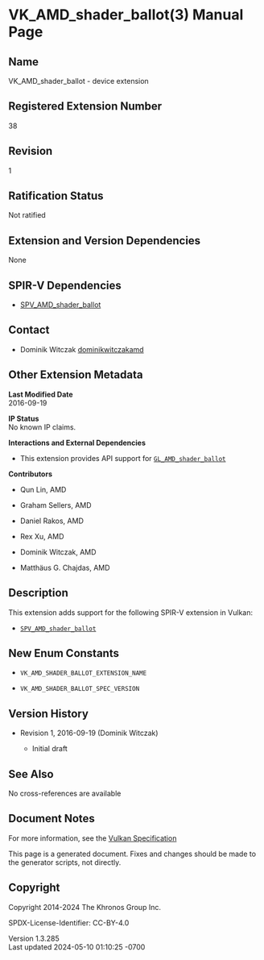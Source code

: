 # VK_AMD_shader_ballot(3) Manual Page

## Name

VK_AMD_shader_ballot - device extension



## <a href="#_registered_extension_number" class="anchor"></a>Registered Extension Number

38

## <a href="#_revision" class="anchor"></a>Revision

1

## <a href="#_ratification_status" class="anchor"></a>Ratification Status

Not ratified

## <a href="#_extension_and_version_dependencies" class="anchor"></a>Extension and Version Dependencies

None

## <a href="#_spir_v_dependencies" class="anchor"></a>SPIR-V Dependencies

- [SPV_AMD_shader_ballot](https://htmlpreview.github.io/?https://github.com/KhronosGroup/SPIRV-Registry/blob/main/extensions/AMD/SPV_AMD_shader_ballot.html)

## <a href="#_contact" class="anchor"></a>Contact

- Dominik Witczak <a
  href="https://github.com/KhronosGroup/Vulkan-Docs/issues/new?body=%5BVK_AMD_shader_ballot%5D%20@dominikwitczakamd%0A*Here%20describe%20the%20issue%20or%20question%20you%20have%20about%20the%20VK_AMD_shader_ballot%20extension*"
  target="_blank" rel="nofollow noopener"><em></em>dominikwitczakamd</a>

## <a href="#_other_extension_metadata" class="anchor"></a>Other Extension Metadata

**Last Modified Date**  
2016-09-19

**IP Status**  
No known IP claims.

**Interactions and External Dependencies**  
- This extension provides API support for
  [`GL_AMD_shader_ballot`](https://registry.khronos.org/OpenGL/extensions/AMD/AMD_shader_ballot.txt)

**Contributors**  
- Qun Lin, AMD

- Graham Sellers, AMD

- Daniel Rakos, AMD

- Rex Xu, AMD

- Dominik Witczak, AMD

- Matthäus G. Chajdas, AMD

## <a href="#_description" class="anchor"></a>Description

This extension adds support for the following SPIR-V extension in
Vulkan:

- [`SPV_AMD_shader_ballot`](https://htmlpreview.github.io/?https://github.com/KhronosGroup/SPIRV-Registry/blob/main/extensions/AMD/SPV_AMD_shader_ballot.html)

## <a href="#_new_enum_constants" class="anchor"></a>New Enum Constants

- `VK_AMD_SHADER_BALLOT_EXTENSION_NAME`

- `VK_AMD_SHADER_BALLOT_SPEC_VERSION`

## <a href="#_version_history" class="anchor"></a>Version History

- Revision 1, 2016-09-19 (Dominik Witczak)

  - Initial draft

## <a href="#_see_also" class="anchor"></a>See Also

No cross-references are available

## <a href="#_document_notes" class="anchor"></a>Document Notes

For more information, see the <a
href="https://registry.khronos.org/vulkan/specs/1.3-extensions/html/vkspec.html#VK_AMD_shader_ballot"
target="_blank" rel="noopener">Vulkan Specification</a>

This page is a generated document. Fixes and changes should be made to
the generator scripts, not directly.

## <a href="#_copyright" class="anchor"></a>Copyright

Copyright 2014-2024 The Khronos Group Inc.

SPDX-License-Identifier: CC-BY-4.0

Version 1.3.285  
Last updated 2024-05-10 01:10:25 -0700
